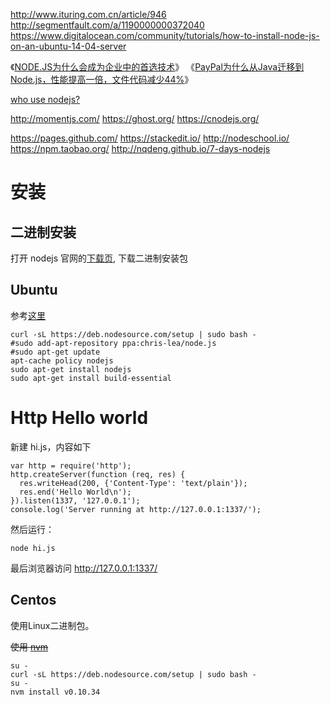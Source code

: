 http://www.ituring.com.cn/article/946
http://segmentfault.com/a/1190000000372040
https://www.digitalocean.com/community/tutorials/how-to-install-node-js-on-an-ubuntu-14-04-server


《[NODE.JS为什么会成为企业中的首选技术](http://ourjs.com/detail/532f0650c911679a2800000a)》
《[PayPal为什么从Java迁移到Node.js，性能提高一倍，文件代码减少44%](http://ourjs.com/detail/52a914f0127c763203000008)》


[who use nodejs?](https://github.com/joyent/node/wiki/Projects,-Applications,-and-Companies-Using-Node)



http://momentjs.com/
https://ghost.org/
https://cnodejs.org/

https://pages.github.com/
https://stackedit.io/
http://nodeschool.io/
https://npm.taobao.org/
http://nqdeng.github.io/7-days-nodejs


# 安装

## 二进制安装

打开 nodejs 官网的[下载页](https://nodejs.org/download/), 下载二进制安装包






## Ubuntu

参考[这里](https://github.com/joyent/node/wiki/Installing-Node.js-via-package-manager)

```
curl -sL https://deb.nodesource.com/setup | sudo bash -
#sudo add-apt-repository ppa:chris-lea/node.js
#sudo apt-get update
apt-cache policy nodejs
sudo apt-get install nodejs
sudo apt-get install build-essential
```


# Http Hello world

新建 hi.js，内容如下

```
var http = require('http');
http.createServer(function (req, res) {
  res.writeHead(200, {'Content-Type': 'text/plain'});
  res.end('Hello World\n');
}).listen(1337, '127.0.0.1');
console.log('Server running at http://127.0.0.1:1337/');
```

然后运行：

```
node hi.js
```

最后浏览器访问 http://127.0.0.1:1337/



## Centos

使用Linux二进制包。

<del>使用 [nvm](https://github.com/joyent/node/wiki/installing-node.js-via-package-manager#enterprise-linux-and-fedora)</del>

```
su - 
curl -sL https://deb.nodesource.com/setup | sudo bash -
su -
nvm install v0.10.34
```
